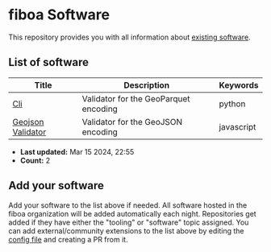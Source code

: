 # fiboa Software

This repository provides you with all information about [existing software](#list-of-software).

## List of software

| Title | Description | Keywords |
| ----- | ----------- | -------- |
| [Cli](https://github.com/fiboa/cli) | Validator for the GeoParquet encoding | python |
| [Geojson Validator](https://github.com/fiboa/geojson-validator) | Validator for the GeoJSON encoding | javascript |

* **Last updated:** Mar 15 2024, 22:55 
* **Count:** 2

## Add your software

Add your software to the list above if needed.
All software hosted in the fiboa organization will be added automatically each night.
Repositories get added if they have either the "tooling" or "software" topic assigned.
You can add external/community extensions to the list above by editing the [config file](https://github.com/fiboa/fiboa/edit/main/python/config.py) and creating a PR from it.